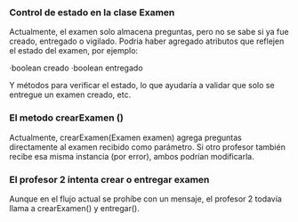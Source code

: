 ### Control de estado en la clase Examen ###
Actualmente, el examen solo almacena preguntas, pero no se sabe si ya fue creado, entregado o vigilado.
Podria haber agregado atributos que reflejen el estado del examen, por ejemplo:

·boolean creado
·boolean entregado

Y métodos para verificar el estado, lo que ayudaría a validar que solo se entregue un examen creado, etc.

### El metodo crearExamen () ###

Actualmente, crearExamen(Examen examen) agrega preguntas directamente al examen recibido como parámetro. Si otro profesor también recibe esa misma instancia (por error), ambos podrían modificarla.

### El profesor 2 intenta crear o entregar examen ###

Aunque en el flujo actual se prohíbe con un mensaje, el profesor 2 todavía llama a crearExamen() y entregar().